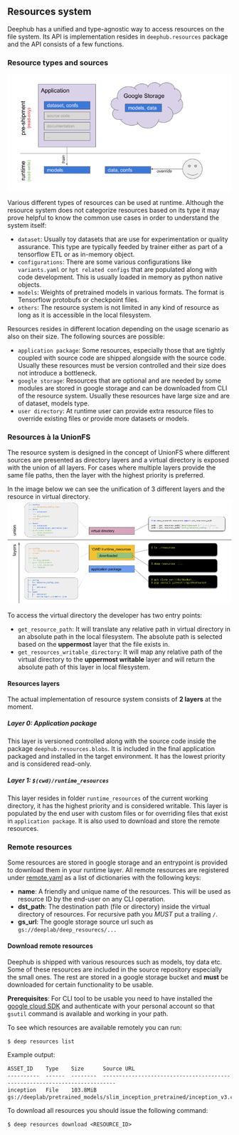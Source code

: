 ## Resources system
Deephub has a unified and type-agnostic way to access resources on the file system. Its API is implementation
resides in `deephub.resources` package and the API consists of a few functions.

### Resource types and sources

![resource_types](images/resource_types.png)

Various different types of resources can be used at runtime. Although
the resource system does not categorize resources based on its type it may prove helpful
to know the common use cases in order to understand the system itself:
* `dataset`: Usually toy datasets that are use for experimentation or quality assurance. This type are typically
feeded by trainer either as part of a tensorflow ETL or as in-memory object.
* `configurations`: There are some various configurations like `variants.yaml` or `hpt related configs` that
are populated along with code development. This is usually loaded in memory as python native objects.
* `models`: Weights of pretrained models in various formats. The format is Tensorflow protobufs or checkpoint files.
* `others`: The resource system is not limited in any kind of resource as long as it is accessible
in the local filesystem.


Resources resides in different location depending on the usage scenario as also on their size. The
following sources are possible:
* `application package`: Some resources, especially those that are tightly coupled with source code are shipped
alongside with the source code. Usually these resources must be version controlled and their size
does not introduce a bottleneck.
* `google storage`: Resources that are optional and are needed by some modules are stored in google
storage and can be downloaded from CLI of the resource system. Usually these resources have large
size and are of dataset, models type.
* `user directory`: At runtime user can provide extra resource files to override existing files or 
provide more datasets or models.

### Resources à la UnionFS 

The resource system is designed in the concept of UnionFS where different sources are presented as
directory layers and a virtual directory is exposed with the union
of all layers. For cases where multiple layers provide the same file paths, then the
layer with the highest priority is preferred.

In the image below we can see the unification of 3 different layers and the resource in virtual directory.
![resources_unionfs](images/resources_as_unionfs.png)

To access the virtual directory the developer has two entry points:
 * `get_resource_path`: It will translate any relative path in virtual directory in an absolute path in 
 the local filesystem. The absolute path is selected based on the **uppermost** layer that the file 
 exists in.
 * `get_resources_writable_directory`: It will map any relative path of the virtual directory to
 the **uppermost writable** layer and will return the absolute path of this layer in local filesystem.


#### Resources layers

The actual implementation of resource system consists of **2 layers** at the moment.

##### Layer 0: Application package
This layer is versioned controlled along with the source code inside the package `deephub.resources.blobs`. It
is included in the final application packaged and installed in the target environment. It has the lowest
priority and is considered read-only.

##### Layer 1: `$(cwd)/runtime_resources`
This layer resides in folder `runtime_resources` of the current working directory, it has the highest priority
and is considered writable. This layer is populated by the end user with custom files or for overriding
files that exist in `application package`. It is also used to download and store the remote resources.

### Remote resources
Some resources are stored in google storage and an entrypoint is provided to download them in your runtime layer.
All remote resources are registered under [remote.yaml]('../deephub/resources/remote.yaml') as a list
of dictionaries with the following keys:

* **name**: A friendly and unique name of the resources. This will be used as resource ID by the end-user on any CLI operation.
* **dst_path**: The destination path (file or directory) inside the virtual directory of resources. For recursive path you *MUST* put a trailing `/`.
* **gs_url**: The google storage source url such as `gs://deeplab/deep_resourecs/...`

#### Download remote resources
Deephub is shipped with various resources such as models, toy data etc. Some of these resources are included
in the source repository especially the small ones. The rest are stored in a google storage bucket
and **must** be downloaded for certain functionality to be usable.

**Prerequisites**: For CLI tool to be usable you need to have installed the [google cloud SDK](https://cloud.google.com/sdk/)
and authenticate with your personal account so that `gsutil` command is available and working in your path.


To see which resources are available remotely you can run:
```
$ deep resources list
```

Example output:
```
ASSET_ID    Type    Size      Source URL
----------  ------  --------  --------------------------------------------------------------------------
inception   File    103.8MiB  gs://deeplab/pretrained_models/slim_inception_pretrained/inception_v3.ckpt

```

To download all resources you should issue the following command:
```
$ deep resources download <RESOURCE_ID>
```
